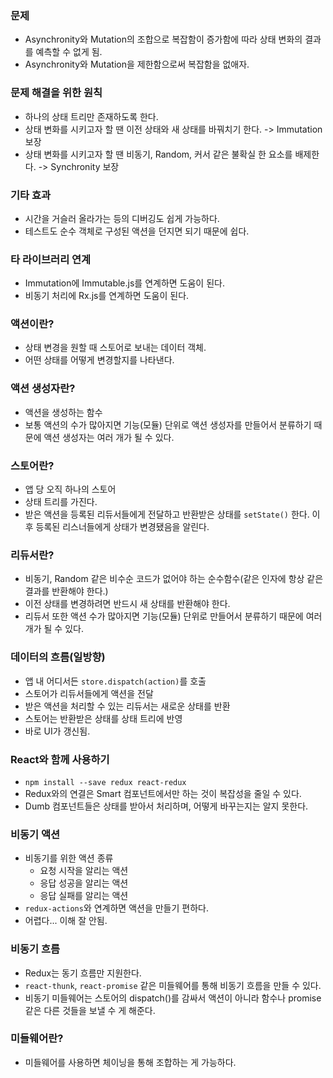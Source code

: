 ### 문제
- Asynchronity와 Mutation의 조합으로 복잡함이 증가함에 따라 상태 변화의 결과를 예측할 수 없게 됨.
- Asynchronity와 Mutation을 제한함으로써 복잡함을 없애자.

### 문제 해결을 위한 원칙
- 하나의 상태 트리만 존재하도록 한다.
- 상태 변화를 시키고자 할 땐 이전 상태와 새 상태를 바꿔치기 한다. -> Immutation 보장
- 상태 변화를 시키고자 할 땐 비동기, Random, 커서 같은 불확실 한 요소를 배제한다. -> Synchronity 보장

### 기타 효과
- 시간을 거슬러 올라가는 등의 디버깅도 쉽게 가능하다.
- 테스트도 순수 객체로 구성된 액션을 던지면 되기 때문에 쉽다.

### 타 라이브러리 연계
- Immutation에 Immutable.js를 연계하면 도움이 된다.
- 비동기 처리에 Rx.js를 연계하면 도움이 된다.

### 액션이란?
- 상태 변경을 원할 때 스토어로 보내는 데이터 객체.
- 어떤 상태를 어떻게 변경할지를 나타낸다.

### 액션 생성자란?
- 액션을 생성하는 함수
- 보통 액션의 수가 많아지면 기능(모듈) 단위로 액션 생성자를 만들어서 분류하기 때문에 액션 생성자는 여러 개가 될 수 있다.

### 스토어란?
- 앱 당 오직 하나의 스토어
- 상태 트리를 가진다.
- 받은 액션을 등록된 리듀서들에게 전달하고 반환받은 상태를 ```setState()``` 한다. 이후 등록된 리스너들에게 상태가 변경됐음을 알린다.

### 리듀서란?
- 비동기, Random 같은 비수순 코드가 없어야 하는 순수함수(같은 인자에 항상 같은 결과를 반환해야 한다.)
- 이전 상태를 변경하려면 반드시 새 상태를 반환해야 한다.
- 리듀서 또한 액션 수가 많아지면 기능(모듈) 단위로 만들어서 분류하기 때문에 여러 개가 될 수 있다.

### 데이터의 흐름(일방향)
- 앱 내 어디서든 ```store.dispatch(action)```를 호출
- 스토어가 리듀서들에게 액션을 전달
- 받은 액션을 처리할 수 있는 리듀서는 새로운 상태를 반환
- 스토어는 반환받은 상태를 상태 트리에 반영
- 바로 UI가 갱신됨.

### React와 함께 사용하기
- ```npm install --save redux react-redux```
- Redux와의 연결은 Smart 컴포넌트에서만 하는 것이 복잡성을 줄일 수 있다.
- Dumb 컴포넌트들은 상태를 받아서 처리하며, 어떻게 바꾸는지는 알지 못한다.

### 비동기 액션
- 비동기를 위한 액션 종류
	- 요청 시작을 알리는 액션
	- 응답 성공을 알리는 액션
	- 응답 실패를 알리는 액션
- ```redux-actions```와 연계하면 액션을 만들기 편하다.
- 어렵다... 이해 잘 안됨.

### 비동기 흐름
- Redux는 동기 흐름만 지원한다.
- ```react-thunk```, ```react-promise``` 같은 미들웨어를 통해 비동기 흐름을 만들 수 있다.
- 비동기 미들웨어는 스토어의 dispatch()를 감싸서 액션이 아니라 함수나 promise 같은 다른 것들을 보낼 수 게 해준다.

### 미들웨어란?
- 미들웨어를 사용하면 체이닝을 통해 조합하는 게 
가능하다.

